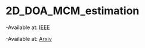 # 2D_DOA_MCM_estimation
-Available at: [IEEE](https://ieeexplore.ieee.org/document/10944686)

-Available at: [Arxiv](https://arxiv.org/abs/2404.17089)
